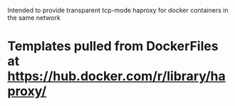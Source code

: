 Intended to provide transparent tcp-mode haproxy for docker containers in the same network

# Templates pulled from DockerFiles at https://hub.docker.com/r/library/haproxy/

